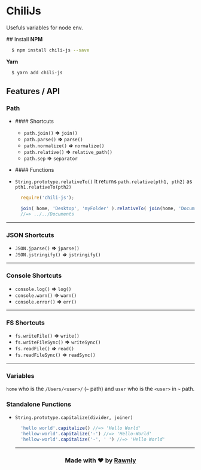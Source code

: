 # ChiliJs

Usefuls variables for node env.

## Install
**NPM**
```bash
  $ npm install chili-js --save
```

**Yarn**
```bash
  $ yarn add chili-js
```

## Features / API

### Path
- #### Shortcuts
  * `path.join()` **=>** `join()`
  * `path.parse()` **=>** `parse()`
  * `path.normalize()` **=>** `normalize()`
  * `path.relative()` **=>** `relative_path()`
  * `path.sep` **=>** `separator`

- #### Functions
 * `String.prototype.relativeTo()`
It returns `path.relative(pth1, pth2)` as `pth1.relativeTo(pth2)`

    ```js
      require('chili-js');

      join( home, 'Desktop', 'myFolder' ).relativeTo( join(home, 'Documents') );
      //=> ../../Documents
    ```
---
### JSON Shortcuts
- `JSON.jparse()` **=>** `jparse()`
- `JSON.jstringify()` **=>** `jstringify()`

---
### Console Shortcuts
- `console.log()`   **=>** `log()`
- `console.warn()`  **=>** `warn()`
- `console.error()` **=>** `err()`


---
### FS Shortcuts
- `fs.writeFile()` **=>** `write()`
- `fs.writeFileSync()` **=>** `writeSync()`
- `fs.readFile()` **=>** `read()`
- `fs.readFileSync()` **=>** `readSync()`


---


### Variables
`home` who is the `/Users/<user>/` (`~` path)
and `user` who is the `<user>` in `~` path.

### Standalone Functions
- `String.prototype.capitalize(divider, joiner)`

  ```js
    'hello world'.capitalize() //=> 'Hello World'
    'hellow-world'.capitalize('-') //=> 'Hello-World'
    'hellow-world'.capitalize('-', ' ') //=> 'Hello World'
  ```

  ---
<h3 align="center"> Made with ❤️ by <a href="http://rawnly.com">Rawnly</a> </h3>
